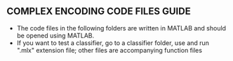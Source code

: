 ## COMPLEX ENCODING CODE FILES GUIDE


  * The code files in the following folders are written in MATLAB and should be opened using MATLAB. 
  * If you want to test a classifier, go to a classifier folder, use and run ".mlx" extension file; other files are accompanying function files






